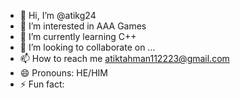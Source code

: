 - 👋 Hi, I’m @atikg24
- 👀 I’m interested in AAA Games
- 🌱 I’m currently learning C++
- 💞️ I’m looking to collaborate on ...
- 📫 How to reach me atiktahman112223@gmail.com
- 😄 Pronouns: HE/HIM
- ⚡ Fun fact: 

<!---
atikg24/atikg24 is a ✨ special ✨ repository because its `README.md` (this file) appears on your GitHub profile.
You can click the Preview link to take a look at your changes.
--->
